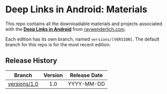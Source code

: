 # Deep Links in Android: Materials

This repo contains all the downloadable materials and projects associated with the **[Deep Links in Android](https://www.raywenderlich.com/library)** from [raywenderlich.com](https://www.raywenderlich.com).

Each edition has its own branch, named `versions/[VERSION]`. The default branch for this repo is for the most recent edition.

## Release History

| Branch                                                                                  | Version | Release Date |
| --------------------------------------------------------------------------------------- |:-------:|:------------:|
| [versions/1.0](https://github.com/raywenderlich/video-dla-materials/tree/versions/1.0) | 1.0     | YYYY-MM-DD   |
